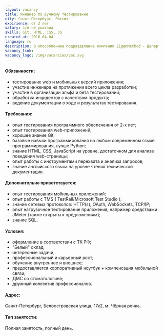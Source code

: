 ```yaml
---
layout: vacancy
title: Инженер по ручному тестированию
city: Санкт-Петербург, Россия
expirience: от 2 лет
salary: з/п не указана
skills: Git, HTML, CSS, JS
created_at: 2016-04-04
language: ru
description: В обособленное подразделение компании EigenMethod - Департамент разработки - требуется инженер по тестированию ПО.
vacancy_link: 
vacancy_logo: /img/vacancies/vac.svg
---
```


#### Обязанности:  

* тестирование web и мобильных версий приложения;  
* участие инженера на протяжении всего цикла разработки;  
* участие в организации альфа и бета тестирований;  
* обработка инцидентов с качеством продукта;  
* ведение документации о ходе и результатах тестирования.  

#### Требования:  

* опыт тестирования программного обеспечения от 2-х лет;  
* опыт тестирования web-приложений;  
* хорошее знание Git;  
* базовые навыки программирования на любом современном языке программирования, лучше Python;  
* знание HTML, CSS, JavaScript на уровне, достаточном для анализа поведения web-страницы;  
* опыт работы с инструментами перехвата и анализа запросов;  
* знание английского языка на уровне чтения технической документации.  

#### Дополнительно приветствуется:  
* опыт тестирования мобильных приложений;  
* опыт работы с TMS ( TestRail/Microsoft Test Studio );  
* знание сетевых протоколов: HTTP(s), OAuth, WebSockets, TCP/IP;  
* опыт нагрузочное тестирование приложения, например средствами JMeter (также открыты к предложениям);  
* знание SQL.  

#### Условия:  

* оформление в соответствии с ТК РФ;  
* "Белый" оклад;  
* интересные задачи;  
* профессиональный и карьерный рост;
* обучение внутреннее и внешнее;    
* предоставляется корпоративный ноутбук + компенсация мобильной связи;  
* ДМС со стоматологией;
* дружный коллектив профессионалов.    

#### Адрес:  
Санкт-Петербург, Белоостровская улица, 17к2, м. Чёрная речка.  

#### Тип занятости:  
Полная занятость, полный день.